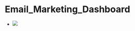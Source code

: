 # Email_Marketing_Dashboard
- <img src="https://drive.google.com/file/d/1xBuOVWsJzJ9cZloWMuVngBOJDPEJlkzo/view?usp=share_link">
